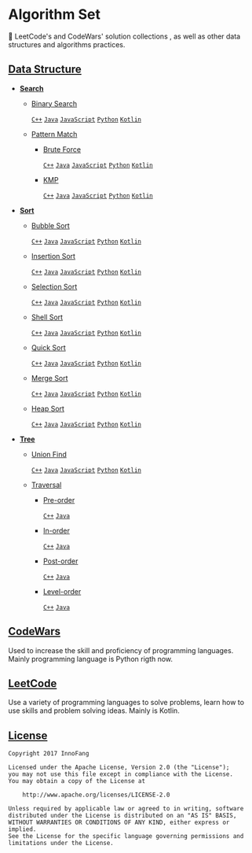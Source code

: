 # Algorithm Set
 
🎈 LeetCode's and CodeWars' solution collections , as well as other data structures and algorithms practices.

## [Data Structure](https://github.com/InnoFang/algo-set/tree/master/Data%20Structures)

+ **[Search](https://github.com/InnoFang/algo-set/tree/master/Data%20Structures/Search)**

  - [Binary Search](https://github.com/InnoFang/algo-set/tree/master/Data%20Structures/Search/Binary%20Search)

    [`C++`](https://github.com/InnoFang/algo-set/blob/master/Data%20Structures/Search/Binary%20Search/main.cpp) [`Java`](https://github.com/InnoFang/algo-set/blob/master/Data%20Structures/Search/Binary%20Search/Main.java) [`JavaScript`](https://github.com/InnoFang/algo-set/blob/master/Data%20Structures/Search/Binary%20Search/main.js) [`Python`](https://github.com/InnoFang/algo-set/blob/master/Data%20Structures/Search/Binary%20Search/main.py) [`Kotlin`](https://github.com/InnoFang/algo-set/blob/master/Data%20Structures/Search/Binary%20Search/main.kt)

  - [Pattern Match](https://github.com/InnoFang/algo-set/tree/master/Data%20Structures/Search/Pattern%20Match)

    * [Brute Force](https://github.com/InnoFang/algo-set/tree/master/Data%20Structures/Search/Pattern%20Match/Brute%20Force)

      [`C++`](https://github.com/InnoFang/algo-set/blob/master/Data%20Structures/Search/Pattern%20Match/Brute%20Force/main.cpp) [`Java`](https://github.com/InnoFang/algo-set/blob/master/Data%20Structures/Search/Pattern%20Match/Brute%20Force/Main.java) [`JavaScript`](https://github.com/InnoFang/algo-set/blob/master/Data%20Structures/Search/Pattern%20Match/Brute%20Force/main.js) [`Python`](https://github.com/InnoFang/algo-set/blob/master/Data%20Structures/Search/Pattern%20Match/Brute%20Force/main.py) [`Kotlin`](https://github.com/InnoFang/algo-set/blob/master/Data%20Structures/Search/Pattern%20Match/Brute%20Force/main.kt) 
      
    * [KMP](https://github.com/InnoFang/algo-set/tree/master/Data%20Structures/Search/Pattern%20Match/KMP)
      
      [`C++`](https://github.com/InnoFang/algo-set/blob/master/Data%20Structures/Search/Pattern%20Match/KMP/main.cpp) [`Java`](https://github.com/InnoFang/algo-set/blob/master/Data%20Structures/Search/Pattern%20Match/KMP/Main.java) [`JavaScript`](https://github.com/InnoFang/algo-set/blob/master/Data%20Structures/Search/Pattern%20Match/KMP/main.js) [`Python`](https://github.com/InnoFang/algo-set/blob/master/Data%20Structures/Search/Pattern%20Match/KMP/main.py) [`Kotlin`](https://github.com/InnoFang/algo-set/blob/master/Data%20Structures/Search/Pattern%20Match/KMP/main.kt) 

+ **[Sort](https://github.com/InnoFang/algo-set/tree/master/Data%20Structures/Sort)**

  - [Bubble Sort](https://github.com/InnoFang/algo-set/tree/master/Data%20Structures/Sort/Bubble%20Sort)

    [`C++`](https://github.com/InnoFang/algo-set/blob/master/Data%20Structures/Sort/Bubble%20Sort/main.cpp) [`Java`](https://github.com/InnoFang/algo-set/blob/master/Data%20Structures/Sort/Bubble%20Sort/Main.java) [`JavaScript`](https://github.com/InnoFang/algo-set/blob/master/Data%20Structures/Sort/Bubble%20Sort/main.js) [`Python`](https://github.com/InnoFang/algo-set/blob/master/Data%20Structures/Sort/Bubble%20Sort/main.py) [`Kotlin`](https://github.com/InnoFang/algo-set/blob/master/Data%20Structures/Sort/Bubble%20Sort/main.kt) 

  - [Insertion Sort](https://github.com/InnoFang/algo-set/tree/master/Data%20Structures/Sort/Insertion%20Sort)

    [`C++`](https://github.com/InnoFang/algo-set/blob/master/Data%20Structures/Sort/Insertion%20Sort/main.cpp) [`Java`](https://github.com/InnoFang/algo-set/blob/master/Data%20Structures/Sort/Insertion%20Sort/Main.java) [`JavaScript`](https://github.com/InnoFang/algo-set/blob/master/Data%20Structures/Sort/Insertion%20Sort/main.js) [`Python`](https://github.com/InnoFang/algo-set/blob/master/Data%20Structures/Sort/Insertion%20Sort/main.py) [`Kotlin`](https://github.com/InnoFang/algo-set/blob/master/Data%20Structures/Sort/Insertion%20Sort/main.kt)

  - [Selection Sort](https://github.com/InnoFang/algo-set/tree/master/Data%20Structures/Sort/Selection%20Sort)

    [`C++`](https://github.com/InnoFang/algo-set/blob/master/Data%20Structures/Sort/Selection%20Sort/main.cpp) [`Java`](https://github.com/InnoFang/algo-set/blob/master/Data%20Structures/Sort/Selection%20Sort/Main.java) [`JavaScript`](https://github.com/InnoFang/algo-set/blob/master/Data%20Structures/Sort/Selection%20Sort/main.js) [`Python`](https://github.com/InnoFang/algo-set/blob/master/Data%20Structures/Sort/Selection%20Sort/main.py) [`Kotlin`](https://github.com/InnoFang/algo-set/blob/master/Data%20Structures/Sort/Selection%20Sort/main.kt)

  - [Shell Sort](https://github.com/InnoFang/algo-set/tree/master/Data%20Structures/Sort/Shell%20Sort)
 
    [`C++`](https://github.com/InnoFang/algo-set/blob/master/Data%20Structures/Sort/Shell%20Sort/main.cpp) [`Java`](https://github.com/InnoFang/algo-set/blob/master/Data%20Structures/Sort/Shell%20Sort/Main.java) [`JavaScript`](https://github.com/InnoFang/algo-set/blob/master/Data%20Structures/Sort/Shell%20Sort/main.js) [`Python`](https://github.com/InnoFang/algo-set/blob/master/Data%20Structures/Sort/Shell%20Sort/main.py) [`Kotlin`](https://github.com/InnoFang/algo-set/blob/master/Data%20Structures/Sort/Shell%20Sort/main.kt)

  - [Quick Sort](https://github.com/InnoFang/algo-set/tree/master/Data%20Structures/Sort/Quick%20Sort)

    [`C++`](https://github.com/InnoFang/algo-set/blob/master/Data%20Structures/Sort/Quick%20Sort/main.cpp) [`Java`](https://github.com/InnoFang/algo-set/blob/master/Data%20Structures/Sort/Quick%20Sort/Main.java) [`JavaScript`](https://github.com/InnoFang/algo-set/blob/master/Data%20Structures/Sort/Quick%20Sort/main.js) [`Python`](https://github.com/InnoFang/algo-set/blob/master/Data%20Structures/Sort/Quick%20Sort/main.py) [`Kotlin`](https://github.com/InnoFang/algo-set/blob/master/Data%20Structures/Sort/Quick%20Sort/main.kt) 

  - [Merge Sort](https://github.com/InnoFang/algo-set/tree/master/Data%20Structures/Sort/Merge%20Sort)

    [`C++`](https://github.com/InnoFang/algo-set/blob/master/Data%20Structures/Sort/Merge%20Sort/main.cpp) [`Java`](https://github.com/InnoFang/algo-set/blob/master/Data%20Structures/Sort/Merge%20Sort/Main.java) [`JavaScript`](https://github.com/InnoFang/algo-set/blob/master/Data%20Structures/Sort/Merge%20Sort/main.js) [`Python`](https://github.com/InnoFang/algo-set/blob/master/Data%20Structures/Sort/Merge%20Sort/main.py) [`Kotlin`](https://github.com/InnoFang/algo-set/blob/master/Data%20Structures/Sort/Merge%20Sort/main.kt) 

  - [Heap Sort](https://github.com/InnoFang/algo-set/tree/master/Data%20Structures/Sort/Heap%20Sort)

    [`C++`](https://github.com/InnoFang/algo-set/blob/master/Data%20Structures/Sort/Heap%20Sort/main.py) [`Java`](https://github.com/InnoFang/algo-set/blob/master/Data%20Structures/Sort/Heap%20Sort/Main.java)  [`JavaScript`](https://github.com/InnoFang/algo-set/blob/master/Data%20Structures/Sort/Heap%20Sort/main.js) [`Python`](https://github.com/InnoFang/algo-set/blob/master/Data%20Structures/Sort/Heap%20Sort/main.py) [`Kotlin`](https://github.com/InnoFang/algo-set/blob/master/Data%20Structures/Sort/Heap%20Sort/main.kt) 

+ **[Tree](https://github.com/InnoFang/algo-set/tree/master/Data%20Structures/Tree)**

  - [Union Find](https://github.com/InnoFang/algo-set/tree/master/Data%20Structures/Tree/Union%20Find)

    [`C++`](https://github.com/InnoFang/algo-set/blob/master/Data%20Structures/Tree/Union%20Find/UnionFind.cpp) [`Java`](https://github.com/InnoFang/algo-set/blob/master/Data%20Structures/Tree/Union%20Find/UnionFind.java) [`JavaScript`](https://github.com/InnoFang/algo-set/blob/master/Data%20Structures/Tree/Union%20Find/union-find.js) [`Python`](https://github.com/InnoFang/algo-set/blob/master/Data%20Structures/Tree/Union%20Find/union_find.py) [`Kotlin`](https://github.com/InnoFang/algo-set/blob/master/Data%20Structures/Tree/Union%20Find/UnionFind.kt)

  - [Traversal](https://github.com/InnoFang/algo-set/tree/master/Data%20Structures/Tree/Traversal)

    * [Pre-order](https://github.com/InnoFang/algo-set/tree/master/Data%20Structures/Tree/Traversal/Pre%20Order)

      [`C++`](https://github.com/InnoFang/algo-set/blob/master/Data%20Structures/Tree/Traversal/Pre%20Order/main.cpp) [`Java`](https://github.com/InnoFang/algo-set/blob/master/Data%20Structures/Tree/Traversal/Pre%20Order/Main.java) 
    
    * [In-order](https://github.com/InnoFang/algo-set/tree/master/Data%20Structures/Tree/Traversal/In%20Order)

      [`C++`](https://github.com/InnoFang/algo-set/blob/master/Data%20Structures/Tree/Traversal/In%20Order/main.cpp) [`Java`](https://github.com/InnoFang/algo-set/blob/master/Data%20Structures/Tree/Traversal/In%20Order/Main.java) 

    * [Post-order](https://github.com/InnoFang/algo-set/tree/master/Data%20Structures/Tree/Traversal/Post%20Order)

      [`C++`](https://github.com/InnoFang/algo-set/blob/master/Data%20Structures/Tree/Traversal/Post%20Order/main.cpp) [`Java`](https://github.com/InnoFang/algo-set/blob/master/Data%20Structures/Tree/Traversal/Post%20Order/Main.java) 
    
    * [Level-order](https://github.com/InnoFang/algo-set/tree/master/Data%20Structures/Tree/Traversal/Level%20Order)

      [`C++`](https://github.com/InnoFang/algo-set/blob/master/Data%20Structures/Tree/Traversal/Level%20Order/main.cpp) [`Java`](https://github.com/InnoFang/algo-set/blob/master/Data%20Structures/Tree/Traversal/Level%20Order/Main.java) 





## [CodeWars](https://github.com/InnoFang/algo-set/tree/master/CodeWars)

Used to increase the skill and proficiency of programming languages. Mainly  programming language is Python rigth now.

## [LeetCode](https://github.com/InnoFang/algo-set/tree/master/LeetCode)

Use a variety of programming languages to solve problems, learn how to use skills and problem solving ideas. Mainly is Kotlin.


## [License](https://github.com/InnoFang/algo-set/blob/master/LICENSE)


    Copyright 2017 InnoFang
  
    Licensed under the Apache License, Version 2.0 (the "License");
    you may not use this file except in compliance with the License.
    You may obtain a copy of the License at
 
        http://www.apache.org/licenses/LICENSE-2.0
 
    Unless required by applicable law or agreed to in writing, software
    distributed under the License is distributed on an "AS IS" BASIS,
    WITHOUT WARRANTIES OR CONDITIONS OF ANY KIND, either express or implied.
    See the License for the specific language governing permissions and
    limitations under the License.